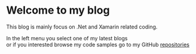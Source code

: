 # Welcome to my blog

This blog is mainly focus on .Net and Xamarin related coding.

In the left menu you select one of my latest blogs  
or if you interested browse my code samples go to my GitHub [repositories](https://github.com/JoacimWall?tab=repositories)